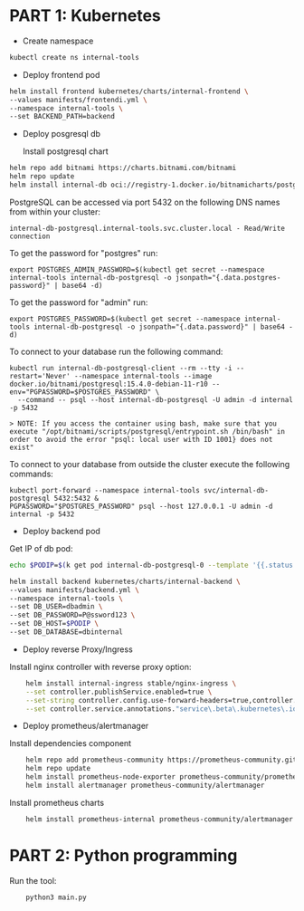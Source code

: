 PART 1: Kubernetes
=======
* Create namespace
```bash
kubectl create ns internal-tools
```

* Deploy frontend pod
```bash
helm install frontend kubernetes/charts/internal-frontend \
--values manifests/frontendi.yml \
--namespace internal-tools \
--set BACKEND_PATH=backend
```

* Deploy posgresql db

	Install postgresql chart
	
```bash
helm repo add bitnami https://charts.bitnami.com/bitnami
helm repo update
helm install internal-db oci://registry-1.docker.io/bitnamicharts/postgresql --values manifests/postgresql.yml
```

PostgreSQL can be accessed via port 5432 on the following DNS names from within your cluster:
	
	internal-db-postgresql.internal-tools.svc.cluster.local - Read/Write connection

To get the password for "postgres" run:

    export POSTGRES_ADMIN_PASSWORD=$(kubectl get secret --namespace internal-tools internal-db-postgresql -o jsonpath="{.data.postgres-password}" | base64 -d)

To get the password for "admin" run:

    export POSTGRES_PASSWORD=$(kubectl get secret --namespace internal-tools internal-db-postgresql -o jsonpath="{.data.password}" | base64 -d)

To connect to your database run the following command:

    kubectl run internal-db-postgresql-client --rm --tty -i --restart='Never' --namespace internal-tools --image docker.io/bitnami/postgresql:15.4.0-debian-11-r10 --env="PGPASSWORD=$POSTGRES_PASSWORD" \
      --command -- psql --host internal-db-postgresql -U admin -d internal -p 5432

    > NOTE: If you access the container using bash, make sure that you execute "/opt/bitnami/scripts/postgresql/entrypoint.sh /bin/bash" in order to avoid the error "psql: local user with ID 1001} does not exist"

To connect to your database from outside the cluster execute the following commands:

    kubectl port-forward --namespace internal-tools svc/internal-db-postgresql 5432:5432 &
    PGPASSWORD="$POSTGRES_PASSWORD" psql --host 127.0.0.1 -U admin -d internal -p 5432

* Deploy backend pod

Get IP of db pod:

```bash
echo $PODIP=$(k get pod internal-db-postgresql-0 --template '{{.status.podIP}}')
```

```bash
helm install backend kubernetes/charts/internal-backend \
--values manifests/backend.yml \
--namespace internal-tools \
--set DB_USER=dbadmin \
--set DB_PASSWORD=P@ssword123 \
--set DB_HOST=$PODIP \
--set DB_DATABASE=dbinternal
```


* Deploy reverse Proxy/Ingress

Install nginx controller with reverse proxy option:

```bash
	helm install internal-ingress stable/nginx-ingress \
	--set controller.publishService.enabled=true \
	--set-string controller.config.use-forward-headers=true,controller.config.compute-full-forward-for=true,controller.config.use-proxy-protocol=true  \
	--set controller.service.annotations."service\.beta\.kubernetes\.io/do-loadbalancer-enable-proxy-protocol=true"
```
* Deploy prometheus/alertmanager

Install dependencies component

```bash
	helm repo add prometheus-community https://prometheus-community.github.io/helm-charts
	helm repo update
	helm install prometheus-node-exporter prometheus-community/prometheus-node-exporter
	helm install alertmanager prometheus-community/alertmanager
```

Install prometheus charts
```bash
	helm install prometheus-internal prometheus-community/alertmanager --set prometheus-pushgateway=false 
```

PART 2: Python programming
=======

Run the tool:

```bash
	python3 main.py
```
